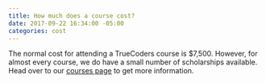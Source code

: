 ```yaml
---
title: How much does a course cost?
date: 2017-09-22 16:34:00 -05:00
categories: cost
---
```


The normal cost for attending a TrueCoders course is $7,500. However, for almost every course, we do have a small number of scholarships available. Head over to our [courses page](/courses) to get more information.
